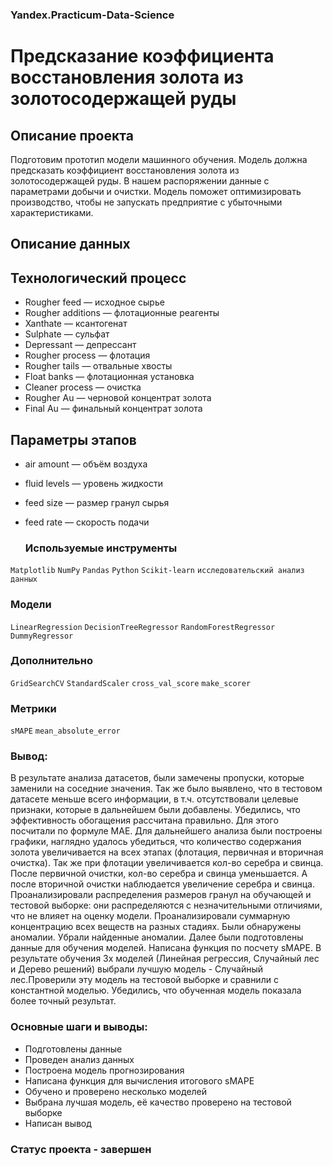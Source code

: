 ### Yandex.Practicum-Data-Science
# Предсказание коэффициента восстановления золота из золотосодержащей руды
## Описание проекта
Подготовим прототип модели машинного обучения.
Модель должна предсказать коэффициент восстановления золота из золотосодержащей руды. В нашем распоряжении данные с параметрами добычи и очистки.
Модель поможет оптимизировать производство, чтобы не запускать предприятие с убыточными характеристиками.

## Описание данных
## Технологический процесс

* Rougher feed — исходное сырье
* Rougher additions — флотационные реагенты
* Xanthate — ксантогенат
* Sulphate — сульфат
* Depressant — депрессант
* Rougher process — флотация
* Rougher tails — отвальные хвосты
* Float banks — флотационная установка
* Cleaner process — очистка
* Rougher Au — черновой концентрат золота
* Final Au — финальный концентрат золота

## Параметры этапов

* air amount — объём воздуха
* fluid levels — уровень жидкости
* feed size — размер гранул сырья
* feed rate — скорость подачи

  ### Используемые инструменты
`Matplotlib` `NumPy` `Pandas` `Python` `Scikit-learn` `исследовательский анализ данных`

### Модели
`LinearRegression` `DecisionTreeRegressor` `RandomForestRegressor` `DummyRegressor`

### Дополнительно
`GridSearchCV` `StandardScaler` `cross_val_score` `make_scorer`

### Метрики
`sMAPE` `mean_absolute_error`

### Вывод:

В результате анализа датасетов, были замечены пропуски, которые заменили на соседние значения. Так же было выявлено, что в тестовом датасете меньше всего информации, в т.ч. отсутствовали целевые признаки, которые в дальнейшем были добавлены. Убедились, что эффективность обогащения рассчитана правильно. Для этого посчитали по формуле МАЕ. Для дальнейшего анализа были построены графики, наглядно удалось убедиться, что количество содержания золота увеличивается на всех этапах (флотация, первичная и вторичная очистка). Так же при флотации увеличивается кол-во серебра и свинца. После первичной очистки, кол-во серебра и свинца уменьшается. А после вторичной очистки наблюдается увеличение серебра и свинца. Проанализировали распределения размеров гранул на обучающей и тестовой выборке: они распределяются с незначительными отличиями, что не влияет на оценку модели. Проанализировали суммарную концентрацию всех веществ на разных стадиях. Были обнаружены аномалии. Убрали найденные аномалии. Далее были подготовлены данные для обучения моделей. Написана функция по посчету sMAPE. В результате обучения 3х моделей (Линейная регрессия, Случайный лес и Дерево решений) выбрали лучшую модель - Случайный лес.Проверили эту модель на тестовой выборке и сравнили с константной моделью. Убедились, что обученная модель показала более точный результат.

### Основные шаги и выводы:
* Подготовлены данные
* Проведен анализ данных
* Построена модель прогнозирования
* Написана функция для вычисления итогового sMAPE
* Обучено и проверено несколько моделей
* Выбрана лучшая модель, её качество проверено на тестовой выборке
* Написан вывод

### Статус проекта - завершен
